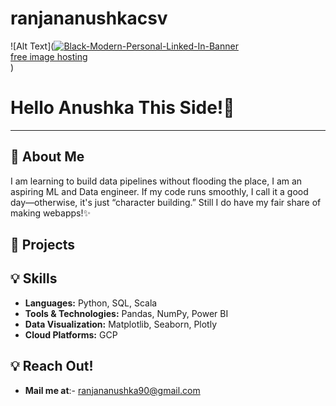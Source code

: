 # ranjananushkacsv

![Alt Text](<a href="https://ibb.co/1bRbWk7"><img src="https://i.ibb.co/pn4nFSb/Black-Modern-Personal-Linked-In-Banner.png" alt="Black-Modern-Personal-Linked-In-Banner" border="0"></a><br /><a target='_blank' href='https://imgbb.com/'>free image hosting</a><br />)

# Hello Anushka This Side!🦁
---

## 👋 About Me
I am learning to build data pipelines without flooding the place, I am an aspiring ML and Data engineer. If my code runs smoothly, I call it a good day—otherwise, it's just “character building.” Still I do have my fair share of making webapps!✨

## 🚀 Projects

## 💡 Skills
- **Languages:** Python, SQL, Scala
- **Tools & Technologies:** Pandas, NumPy, Power BI
- **Data Visualization:** Matplotlib, Seaborn, Plotly
- **Cloud Platforms:** GCP

## 💡 Reach Out!
- **Mail me at**:- ranjananushka90@gmail.com 


<!---
ranjananushkacsv/ranjananushkacsv is a ✨ special ✨ repository because its `README.md` (this file) appears on your GitHub profile.
You can click the Preview link to take a look at your changes.
--->
